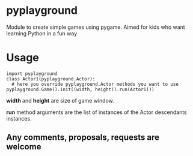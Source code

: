 # pyplayground
Module to create simple games using pygame. Aimed for kids who want learning Python in a fun way
# Usage
```
import pyplayground
class Actor1(pyplayground.Actor):
  # here you override pyplayground.Actor methods you want to use
pyplayground.Game().init((width, height)).run(Actor1())
```
**width** and **height** are size of game window.

**run** method arguments  are the list of instances of the Actor descendants instances. 

## Any comments, proposals, requests are welcome